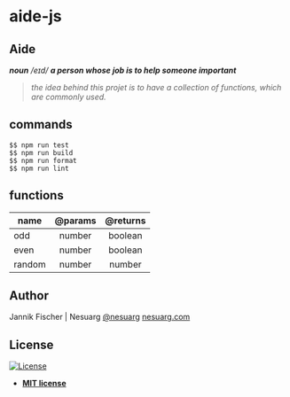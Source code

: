 # aide-js

## Aide

**_noun_** _/eɪd/_
**_a person whose job is to help someone important_**

> _the idea behind this projet is to have a collection of functions, which are commonly used._

## commands

```shell
$$ npm run test
$$ npm run build
$$ npm run format
$$ npm run lint
```

## functions

| name   | @params | @returns |
| ------ | :-----: | :------: |
| odd    | number  | boolean  |
| even   | number  | boolean  |
| random | number  |  number  |

## Author

Jannik Fischer | Nesuarg
[@nesuarg](https://twitter.com/nesuarg)
[nesuarg.com](https://nesuarg.com)

## License

[![License](http://img.shields.io/:license-mit-blue.svg?style=flat-square)](http://badges.mit-license.org)

- **[MIT license](http://opensource.org/licenses/mit-license.php)**
